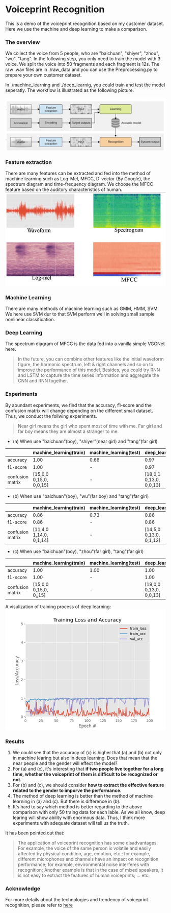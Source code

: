 # Voiceprint Recognition
This is a demo of the voiceprint recognition based on my customer dataset. Here we use the machine and deep learning to make a comparison.

### The overview
We collect the voice from 5 people, who are "baichuan", "shiyer", "zhou", "wu", "tang". In the following step, you only need to train the model with 3 voice. We split the voice into 50 fragments and each fragment is 12s. The raw .wav files are in ./raw_data and you can use the Preprocessing.py to prepare your own customer dataset.

In ./machine_learning and ./deep_learnig, you could train and test the model seperatly. The workflow is illustrated as the following picture.

![avatar](https://github.com/whubaichuan/Voiceprint_Recognition/blob/main/image/flow.png)

### Feature extraction
There are many features can be extracted and fed into the method of machine learning such as Log-Mel, MFCC, D-vector (By Google), the spectrum diagram and time-frequency diagram. We choose the MFCC feature based on the auditory characteristics of human.
![avatar](https://github.com/whubaichuan/Voiceprint_Recognition/blob/main/image/features.png)

### Machine Learning
There are many methods of machine learning such as GMM, HMM, SVM. We here use SVM dur to that SVM perform well in solving small sample nonlinear classification.  
### Deep Learning
The spectrum diagram of MFCC is the data fed into a vanilla simple VGGNet here. 

>In the future, you can combine other features like the initial waveform figure, the harmonic spectrum, left & right channels and so on to improve the performance of this model. Besides, you could try RNN and LSTM to capture the time series information and aggregate the CNN and RNN together. 

### Experiments

By abundant experiments, we find that the accuracy, f1-score and the confusion matrix will change depending on the different small dataset. Thus, we conduct the follwing experiments.

> Near girl means the girl who spent most of time with me. Far girl and far boy means they are almost a stranger to me.

+ (a) When use "baichuan"(boy), "shiyer"(near girl) and "tang"(far girl)

|                  | machine_learning(train)       | machine_learning(test) | deep_learning(train)          | deep_learning(test) |
|------------------|-------------------------------|------------------------|-------------------------------|---------------------|
| accuracy         |              1.00             |          0.66          |              0.97             |         0.86        |
| f1-score         |              1.00             |            -           |              0.97             |          -          |
| confusion matrix | [15,0,0<br>0,15,0,<br>0,0,15] |            -           | [18,0,1<br>0,13,0,<br>0,0,13] |          -          |

+ (b) When use "baichuan"(boy), "wu"(far boy) and "tang"(far girl)

|                  | machine_learning(train)       | machine_learning(test) | deep_learning(train)          | deep_learning(test) |
|------------------|-------------------------------|------------------------|-------------------------------|---------------------|
| accuracy         |              0.86             |          0.73          |              0.86             |         0.53        |
| f1-score         |              0.86             |            -           |              0.86             |          -          |
| confusion matrix | [11,4,0<br>1,14,0,<br>0,1,14] |            -           | [14,5,0<br>0,13,0,<br>0,1,12] |          -          |

+ (c) When use "baichuan"(boy), "zhou"(far girl), "tang"(far girl)

|                  | machine_learning(train)       | machine_learning(test) | deep_learning(train)          | deep_learning(test) |
|------------------|-------------------------------|------------------------|-------------------------------|---------------------|
| accuracy         |              1.00             |          1.00          |              1.00             |         0.93        |
| f1-score         |              1.00             |            -           |              1.00             |          -          |
| confusion matrix | [15,0,0<br>0,15,0,<br>0,,15] |            -           | [19,0,0<br>0,13,0,<br>0,0,13] |          -          |

A visulization of training process of deep learning:
![avatar](https://github.com/whubaichuan/Voiceprint_Recognition/blob/main/image/cnn_plot.png)

### Results
1. We could see that the accuracy of (c) is higher that (a) and (b) not only in machine learing but also in deep learning. Does that mean that the near people and the gender will effect the model?
2. For (a) and (c), it's interesting that **if two people live together for a long time, whether the voiceprint of them is difficult to be recognized or not.**
3. For (b) and (c), we should consider **how to extract the effective feature related to the gender to imporve the performance.**
4. The method of deep learning is better than the method of machine learning in (a) and (c). But there is difference in (b).
5. It's hard to say which method is better regarding to the above comparison with only 50 traing data for each lable. As we all know, deep learing will show ability with enormous data. Thus, I think more experiments with adequate dataset will tell us the truth.


It has been pointed out that:
> The application of voiceprint recognition has some disadvantages. For example, the voice of the same person is volatile and easily affected by physical condition, age, emotion, etc.; for example, different microphones and channels have an impact on recognition performance; for example, environmental noise interferes with recognition; Another example is that in the case of mixed speakers, it is not easy to extract the features of human voiceprints; ... etc.


### Acknowledge
For more details about the technologies and trendency of voiceprint recognition, please refer to [here](https://zhuanlan.zhihu.com/p/67563275.
)
